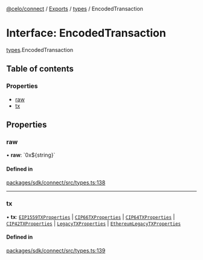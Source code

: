 [@celo/connect](../README.md) / [Exports](../modules.md) / [types](../modules/types.md) / EncodedTransaction

# Interface: EncodedTransaction

[types](../modules/types.md).EncodedTransaction

## Table of contents

### Properties

- [raw](types.EncodedTransaction.md#raw)
- [tx](types.EncodedTransaction.md#tx)

## Properties

### raw

• **raw**: \`0x$\{string}\`

#### Defined in

[packages/sdk/connect/src/types.ts:138](https://github.com/celo-org/developer-tooling/blob/master/packages/sdk/connect/src/types.ts#L138)

___

### tx

• **tx**: [`EIP1559TXProperties`](types.EIP1559TXProperties.md) \| [`CIP66TXProperties`](types.CIP66TXProperties.md) \| [`CIP64TXProperties`](types.CIP64TXProperties.md) \| [`CIP42TXProperties`](types.CIP42TXProperties.md) \| [`LegacyTXProperties`](types.LegacyTXProperties.md) \| [`EthereumLegacyTXProperties`](types.EthereumLegacyTXProperties.md)

#### Defined in

[packages/sdk/connect/src/types.ts:139](https://github.com/celo-org/developer-tooling/blob/master/packages/sdk/connect/src/types.ts#L139)
